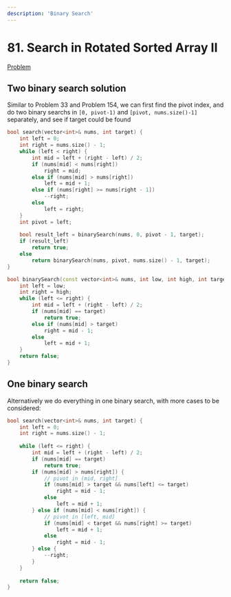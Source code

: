 ```yaml
---
description: 'Binary Search'
---
```


# 81. Search in Rotated Sorted Array II

[Problem](https://leetcode.com/problems/search-in-rotated-sorted-array-ii/)

## Two binary search solution

Similar to Problem 33 and Problem 154, we can first find the pivot index, and do two binary 
searchs in `[0, pivot-1)` and `[pivot, nums.size()-1]` separately, and see if target could be found

```cpp
bool search(vector<int>& nums, int target) {
    int left = 0;
    int right = nums.size() - 1;
    while (left < right) {
        int mid = left + (right - left) / 2;
        if (nums[mid] < nums[right])
            right = mid;
        else if (nums[mid] > nums[right])
            left = mid + 1;
        else if (nums[right] >= nums[right - 1])
            --right;
        else
            left = right;
    }
    int pivot = left;
    
    bool result_left = binarySearch(nums, 0, pivot - 1, target);
    if (result_left)
        return true;
    else
        return binarySearch(nums, pivot, nums.size() - 1, target);
}

bool binarySearch(const vector<int>& nums, int low, int high, int target) {
    int left = low;
    int right = high;
    while (left <= right) {
        int mid = left + (right - left) / 2;
        if (nums[mid] == target)
            return true;
        else if (nums[mid] > target)
            right = mid - 1;
        else
            left = mid + 1;
    }
    return false;
}
```

## One binary search

Alternatively we do everything in one binary search, with more cases to be considered:

```cpp
bool search(vector<int>& nums, int target) {
    int left = 0;
    int right = nums.size() - 1;
    
    while (left <= right) {
        int mid = left + (right - left) / 2;
        if (nums[mid] == target)
            return true;
        if (nums[mid] > nums[right]) {
            // pivot in (mid, right]
            if (nums[mid] > target && nums[left] <= target)
                right = mid - 1;
            else
                left = mid + 1;
        } else if (nums[mid] < nums[right]) {
            // pivot in [left, mid]
            if (nums[mid] < target && nums[right] >= target)
                left = mid + 1;
            else
                right = mid - 1;
        } else {
            --right;
        }
    }
    
    return false;
}
```
